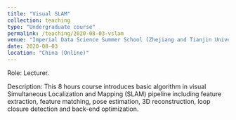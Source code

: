 ```yaml
---
title: "Visual SLAM"
collection: teaching
type: "Undergraduate course"
permalink: /teaching/2020-08-03-vslam
venue: "Imperial Data Science Summer School (Zhejiang and Tianjin University)"
date: 2020-08-03
location: "China (Online)"
---
```


Role: Lecturer.

Description: This 8 hours course introduces basic algorithm in visual Simultaneous Localization and Mapping (SLAM) pipeline including feature extraction, feature matching, pose estimation, 3D reconstruction, loop closure detection and back-end optimization.
